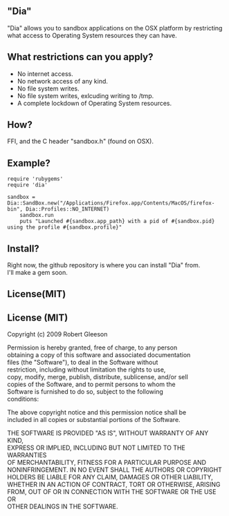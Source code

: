 ## "Dia"

"Dia" allows you to sandbox applications on the OSX platform by restricting what access to Operating System resources they can have.  

## What restrictions can you apply?  

* No internet access.
* No network access of any kind.
* No file system writes.
* No file system writes, exlcuding writing to /tmp.
* A complete lockdown of Operating System resources.

## How?
FFI, and the C header "sandbox.h" (found on OSX).

## Example?

	require 'rubygems'
	require 'dia'

	sandbox = Dia::SandBox.new("/Applications/Firefox.app/Contents/MacOS/firefox-bin", Dia::Profiles::NO_INTERNET)
        sandbox.run
        puts "Launched #{sandbox.app_path} with a pid of #{sandbox.pid} using the profile #{sandbox.profile}"

## Install?

Right now, the github repository is where you can install "Dia" from.  
I'll make a gem soon.

## License(MIT)

## License (MIT)  

 Copyright (c) 2009 Robert Gleeson   
  
 Permission is hereby granted, free of charge, to any person  
 obtaining a copy of this software and associated documentation  
 files (the "Software"), to deal in the Software without  
 restriction, including without limitation the rights to use,  
 copy, modify, merge, publish, distribute, sublicense, and/or sell  
 copies of the Software, and to permit persons to whom the  
 Software is furnished to do so, subject to the following  
 conditions:  

 The above copyright notice and this permission notice shall be  
 included in all copies or substantial portions of the Software.  

 THE SOFTWARE IS PROVIDED "AS IS", WITHOUT WARRANTY OF ANY KIND,  
 EXPRESS OR IMPLIED, INCLUDING BUT NOT LIMITED TO THE WARRANTIES  
 OF MERCHANTABILITY, FITNESS FOR A PARTICULAR PURPOSE AND  
 NONINFRINGEMENT. IN NO EVENT SHALL THE AUTHORS OR COPYRIGHT  
 HOLDERS BE LIABLE FOR ANY CLAIM, DAMAGES OR OTHER LIABILITY,  
 WHETHER IN AN ACTION OF CONTRACT, TORT OR OTHERWISE, ARISING  
 FROM, OUT OF OR IN CONNECTION WITH THE SOFTWARE OR THE USE OR  
 OTHER DEALINGS IN THE SOFTWARE.  
